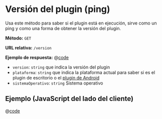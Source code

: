 # Versión del plugin (ping)

Usa este método para saber si el plugin está en ejecución, sirve como un ping y como una forma de obtener la versión del plugin.

**Método:** `GET`

**URL relativa:** `/version`

**Ejemplo de respuesta:**
@[code](./respuesta_version.json)

- `version`: `string` que indica la versión del plugin
- `plataforma`: `string` que indica la plataforma actual para saber si es el plugin de escritorio o el [plugin de Android](#)
- `sistemaOperativo`: `string` Sistema operativo

## Ejemplo (JavaScript del lado del cliente)

@[code](./version.js)
